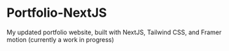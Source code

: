 # Portfolio-NextJS
My updated portfolio website, built with NextJS, Tailwind CSS, and Framer motion (currently a work in progress)
